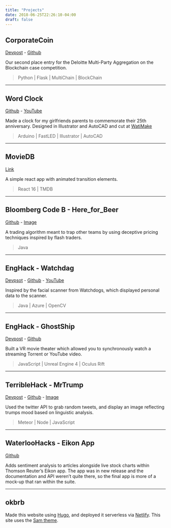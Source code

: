 ```yaml
---
title: "Projects"
date: 2018-06-25T22:26:10-04:00
draft: false
---
```


## CorporateCoin

[Devpost](https://devpost.com/software/corporatecoin) - [Github](https://github.com/GrandNewbien/cutc-deloitte)

Our second place entry for the Deloitte Multi-Party Aggregation on the Blockchain case competition.

> Python | Flask | MultiChain | BlockChain

---

## Word Clock

[Github](https://github.com/GrandNewbien/arduino-projects/tree/master/wordclock) - [YouTube](https://www.youtube.com/watch?v=ZXcq5jZzuVY)

Made a clock for my girlfriends parents to commemorate their 25th anniversary. Designed in Illustrator and AutoCAD and cut at [WatiMake](https://uwaterloo.ca/mechanical-mechatronics-engineering/resources-and-services/mme-clinic/watimake)

> Arduino | FastLED | Illustrator | AutoCAD

---

## MovieDB

[Link](/lumdb)

A simple react app with animated transition elements.

> React 16 | TMDB

---

## Bloomberg Code B - Here_for_Beer

[Github](https://github.com/siddharth-ramesh/Bloomberg_Hackathon_java) - [Image](/img/bloomberg.jpg)

A trading algorithm meant to trap other teams by using deceptive pricing techniques inspired by flash traders.

> Java

---

## EngHack - Watchdag

[Devpsot](https://devpost.com/software/watchdags) - [Github](https://github.com/blopit/watchdogs) - [YouTube](https://www.youtube.com/watch?v=NDk5pDcYous)

Inspired by the facial scanner from Watchdogs, which displayed personal data to the scanner.

> Java | Azure | OpenCV

---

## EngHack - GhostShip

[Devpost](https://devpost.com/software/torrentstream) - [Github](https://github.com/blopit/TorrentStream)

Built a VR movie theater which allowed you to synchronously watch a streaming Torrent or YouTube video.

> JavaScript | Unreal Engine 4 | Oculus Rift

---

## TerribleHack - MrTrump

[Devpost](https://devpost.com/software/mrtrump) - [Github](https://github.com/judearavinda/MrTrump) - [Image](/img/trump.jpg)

Used the twitter API to grab random tweets, and display an image reflecting trumps mood based on linguistic analysis.

> Meteor | Node | JavaScript

---

## WaterlooHacks - Eikon App

[Github](https://github.com/judearavinda/hackathon)

Adds sentiment analysis to articles alongside live stock charts within Thomson Reuter’s Eikon app. The app was in new release and the documentation and API weren’t quite there, so the final app is more of a mock-up that ran within the suite.

---

## okbrb

Made this website using [Hugo](https://gohugo.io/), and deployed it serverless via [Netlify](https://www.netlify.com/). This site uses the [Sam theme](https://github.com/vickylai/hugo-theme-sam).